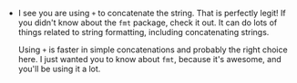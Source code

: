- I see you are using `+` to concatenate the string. That is perfectly legit! 
If you didn't know about the `fmt` package, check it out. It can do lots of 
things related to string formatting, including concatenating strings.

  Using `+` is faster in simple concatenations and probably the right choice here. 
  I just wanted you to know about `fmt`, because it's awesome, and you'll be using it a lot.
